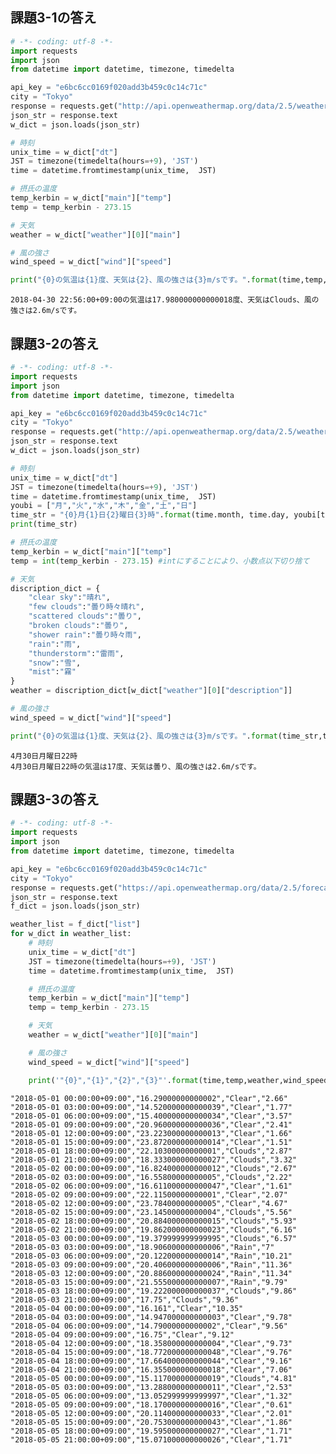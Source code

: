 
## 課題3-1の答え


```python
# -*- coding: utf-8 -*-
import requests
import json
from datetime import datetime, timezone, timedelta

api_key = "e6bc6cc0169f020add3b459c0c14c71c"
city = "Tokyo"
response = requests.get("http://api.openweathermap.org/data/2.5/weather?q={0}&appid={1}".format(city,api_key))
json_str = response.text
w_dict = json.loads(json_str)

# 時刻
unix_time = w_dict["dt"]
JST = timezone(timedelta(hours=+9), 'JST')
time = datetime.fromtimestamp(unix_time,  JST)

# 摂氏の温度
temp_kerbin = w_dict["main"]["temp"]
temp = temp_kerbin - 273.15

# 天気
weather = w_dict["weather"][0]["main"]

# 風の強さ
wind_speed = w_dict["wind"]["speed"]

print("{0}の気温は{1}度、天気は{2}、風の強さは{3}m/sです。".format(time,temp,weather,wind_speed))
```

    2018-04-30 22:56:00+09:00の気温は17.980000000000018度、天気はClouds、風の強さは2.6m/sです。
    

## 課題3-2の答え


```python
# -*- coding: utf-8 -*-
import requests
import json
from datetime import datetime, timezone, timedelta

api_key = "e6bc6cc0169f020add3b459c0c14c71c"
city = "Tokyo"
response = requests.get("http://api.openweathermap.org/data/2.5/weather?q={0}&appid={1}".format(city,api_key))
json_str = response.text
w_dict = json.loads(json_str)

# 時刻
unix_time = w_dict["dt"]
JST = timezone(timedelta(hours=+9), 'JST')
time = datetime.fromtimestamp(unix_time,  JST)
youbi = ["月","火","水","木","金","土","日"]
time_str = "{0}月{1}日{2}曜日{3}時".format(time.month, time.day, youbi[time.weekday()] ,time.hour)
print(time_str)

# 摂氏の温度
temp_kerbin = w_dict["main"]["temp"]
temp = int(temp_kerbin - 273.15) #intにすることにより、小数点以下切り捨て

# 天気
discription_dict = {
    "clear sky":"晴れ",
    "few clouds":"曇り時々晴れ",
    "scattered clouds":"曇り",
    "broken clouds":"曇り",
    "shower rain":"曇り時々雨",
    "rain":"雨",
    "thunderstorm":"雷雨",
    "snow":"雪",
    "mist":"霧"
}
weather = discription_dict[w_dict["weather"][0]["description"]]

# 風の強さ
wind_speed = w_dict["wind"]["speed"]

print("{0}の気温は{1}度、天気は{2}、風の強さは{3}m/sです。".format(time_str,temp,weather,wind_speed))
```

    4月30日月曜日22時
    4月30日月曜日22時の気温は17度、天気は曇り、風の強さは2.6m/sです。
    



## 課題3-3の答え



```python
# -*- coding: utf-8 -*-
import requests
import json
from datetime import datetime, timezone, timedelta

api_key = "e6bc6cc0169f020add3b459c0c14c71c"
city = "Tokyo"
response = requests.get("https://api.openweathermap.org/data/2.5/forecast?q={0}&appid={1}".format(city,api_key))
json_str = response.text
f_dict = json.loads(json_str)

weather_list = f_dict["list"]
for w_dict in weather_list:
    # 時刻
    unix_time = w_dict["dt"]
    JST = timezone(timedelta(hours=+9), 'JST')
    time = datetime.fromtimestamp(unix_time,  JST)

    # 摂氏の温度
    temp_kerbin = w_dict["main"]["temp"]
    temp = temp_kerbin - 273.15

    # 天気
    weather = w_dict["weather"][0]["main"]

    # 風の強さ
    wind_speed = w_dict["wind"]["speed"]

    print('"{0}","{1}","{2}","{3}"'.format(time,temp,weather,wind_speed))
```

    "2018-05-01 00:00:00+09:00","16.29000000000002","Clear","2.66"
    "2018-05-01 03:00:00+09:00","14.520000000000039","Clear","1.77"
    "2018-05-01 06:00:00+09:00","15.400000000000034","Clear","3.57"
    "2018-05-01 09:00:00+09:00","20.960000000000036","Clear","2.41"
    "2018-05-01 12:00:00+09:00","23.223000000000013","Clear","1.66"
    "2018-05-01 15:00:00+09:00","23.872000000000014","Clear","1.51"
    "2018-05-01 18:00:00+09:00","22.10300000000001","Clouds","2.87"
    "2018-05-01 21:00:00+09:00","18.333000000000027","Clouds","3.32"
    "2018-05-02 00:00:00+09:00","16.824000000000012","Clouds","2.67"
    "2018-05-02 03:00:00+09:00","16.55800000000005","Clouds","2.22"
    "2018-05-02 06:00:00+09:00","16.611000000000047","Clear","1.61"
    "2018-05-02 09:00:00+09:00","22.11500000000001","Clear","2.07"
    "2018-05-02 12:00:00+09:00","23.78400000000005","Clear","4.67"
    "2018-05-02 15:00:00+09:00","23.14500000000004","Clouds","5.56"
    "2018-05-02 18:00:00+09:00","20.884000000000015","Clouds","5.93"
    "2018-05-02 21:00:00+09:00","19.862000000000023","Clouds","6.16"
    "2018-05-03 00:00:00+09:00","19.379999999999995","Clouds","6.57"
    "2018-05-03 03:00:00+09:00","18.906000000000006","Rain","7"
    "2018-05-03 06:00:00+09:00","20.122000000000014","Rain","10.21"
    "2018-05-03 09:00:00+09:00","20.406000000000006","Rain","11.36"
    "2018-05-03 12:00:00+09:00","20.886000000000024","Rain","11.34"
    "2018-05-03 15:00:00+09:00","21.555000000000007","Rain","9.79"
    "2018-05-03 18:00:00+09:00","19.222000000000037","Clouds","9.86"
    "2018-05-03 21:00:00+09:00","17.75","Clouds","9.36"
    "2018-05-04 00:00:00+09:00","16.161","Clear","10.35"
    "2018-05-04 03:00:00+09:00","14.947000000000003","Clear","9.78"
    "2018-05-04 06:00:00+09:00","14.79000000000002","Clear","9.56"
    "2018-05-04 09:00:00+09:00","16.75","Clear","9.12"
    "2018-05-04 12:00:00+09:00","18.358000000000004","Clear","9.73"
    "2018-05-04 15:00:00+09:00","18.772000000000048","Clear","9.76"
    "2018-05-04 18:00:00+09:00","17.664000000000044","Clear","9.16"
    "2018-05-04 21:00:00+09:00","16.355000000000018","Clear","7.06"
    "2018-05-05 00:00:00+09:00","15.117000000000019","Clouds","4.81"
    "2018-05-05 03:00:00+09:00","13.288000000000011","Clear","2.53"
    "2018-05-05 06:00:00+09:00","13.052999999999997","Clear","1.32"
    "2018-05-05 09:00:00+09:00","18.170000000000016","Clear","0.61"
    "2018-05-05 12:00:00+09:00","20.114000000000033","Clear","2.01"
    "2018-05-05 15:00:00+09:00","20.753000000000043","Clear","1.86"
    "2018-05-05 18:00:00+09:00","19.595000000000027","Clear","1.71"
    "2018-05-05 21:00:00+09:00","15.071000000000026","Clear","1.71"
    
